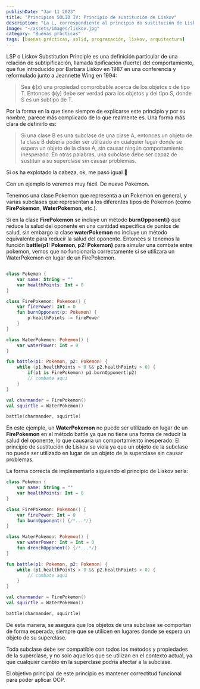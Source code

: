 ```yaml
---
publishDate: "Jan 11 2023"
title: "Principios SOLID IV: Principio de sustitución de Liskov"
description: "La L, correspondiente al principio de sustitución de Liskov. Establece cual sería un buen diseño de herencia entre clases."
image: "~/assets/images/liskov.jpg"
category: "Buenas prácticas"
tags: [buenas prácticas, solid, programación, liskov, arquitectura]
---
```


LSP o Liskov Substitution Principle es una definición particular de una relación de subtipificación, llamada tipificación (fuerte) del comportamiento, que fue introducido por Barbara Liskov en 1987 en una conferencia y reformulado junto a Jeannette Wing en 1994:

> Sea ϕ(x) una propiedad comprobable acerca de los objetos x de tipo T. Entonces ϕ(y) debe ser verdad para los objetos y del tipo S, donde S es un subtipo de T.

Por la forma en la que tiene siempre de explicarse este principio y por su nombre, parece más complicado de lo que realmente es. Una forma más clara de definirlo es:

> Si una clase B es una subclase de una clase A, entonces un objeto de la clase B debería poder ser utilizado en cualquier lugar donde se espera un objeto de la clase A, sin causar ningún comportamiento inesperado. En otras palabras, una subclase debe ser capaz de sustituir a su superclase sin causar problemas.

Si os ha explotado la cabeza, ok, me pasó igual 🤯

Con un ejemplo lo veremos muy fácil. De nuevo Pokemon.

Tenemos una clase Pokemon que representa a un Pokemon en general, y varias subclases que representan a los diferentes tipos de Pokemon (como **FirePokemon**, **WaterPokemon**, etc.).

Si en la clase **FirePokemon** se incluye un método **burnOpponent()** que reduce la salud del oponente en una cantidad específica de puntos de salud, sin embargo la clase **waterPokemon** no incluye un método equivalente para reducir la salud del oponente. Entonces si tenemos la función **battle(p1: Pokemon, p2: Pokemon)** para simular una combate entre pokemon, vemos que no funcionaría correctamente si se utilizara un WaterPokemon en lugar de un FirePokemon.

```kotlin

class Pokemon {
    var name: String = ""
    var healthPoints: Int = 0
}

class FirePokemon: Pokemon() {
    var firePower: Int = 0
    fun burnOpponent(p: Pokemon) {
        p.healthPoints -= firePower
    }
}

class WaterPokemon: Pokemon() {
    var waterPower: Int = 0
}

fun battle(p1: Pokemon, p2: Pokemon) {
    while (p1.healthPoints > 0 && p2.healthPoints > 0) {
        if(p1 is FirePokemon) p1.burnOpponent(p2)
        // combate aqui
    }
}

val charmander = FirePokemon()
val squirtle = WaterPokemon()

battle(charmander, squirtle)

```

En este ejemplo, un **WaterPokemon** no puede ser utilizado en lugar de un **FirePokemon** en el método battle ya que no tiene una forma de reducir la salud del oponente, lo que causaria un comportamiento inesperado. El principio de sustitución de Liskov se viola ya que un objeto de la subclase no puede ser utilizado en lugar de un objeto de la superclase sin causar problemas.

La forma correcta de implementarlo siguiendo el principio de Liskov sería:

```kotlin
class Pokemon {
    var name: String = ""
    var healthPoints: Int = 0
}

class FirePokemon: Pokemon() {
    var firePower: Int = 0
    fun burnOpponent() {/*...*/}
}

class WaterPokemon: Pokemon() {
    var waterPower: Int = Int = 0
    fun drenchOpponent() {/*...*/}
}

fun battle(p1: Pokemon, p2: Pokemon) {
    while (p1.healthPoints > 0 && p2.healthPoints > 0) {
        // combate aqui
    }
}

val charmander = FirePokemon()
val squirtle = WaterPokemon()

battle(charmander, squirtle)

```
De esta manera, se asegura que los objetos de una subclase se comportan de forma esperada, siempre que se utilicen en lugares donde se espera un objeto de su superclase.

Toda subclase debe ser compatible con todos los métodos y propiedades de la superclase, y no solo aquellos que se utilizan en el contexto actual, ya que cualquier cambio en la superclase podría afectar a la subclase.

El objetivo principal de este principio es mantener correctitud funcional para poder aplicar OCP.